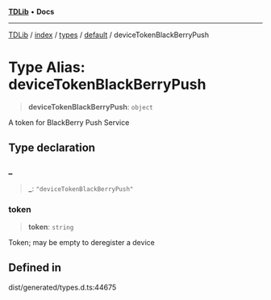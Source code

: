 [**TDLib**](../../../../../../README.md) • **Docs**

***

[TDLib](../../../../../../modules.md) / [index](../../../../../README.md) / [types](../../../README.md) / [default](../README.md) / deviceTokenBlackBerryPush

# Type Alias: deviceTokenBlackBerryPush

> **deviceTokenBlackBerryPush**: `object`

A token for BlackBerry Push Service

## Type declaration

### \_

> **\_**: `"deviceTokenBlackBerryPush"`

### token

> **token**: `string`

Token; may be empty to deregister a device

## Defined in

dist/generated/types.d.ts:44675
